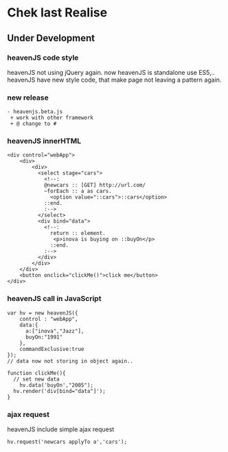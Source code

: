 # Chek last Realise

## Under Development

### heavenJS code style
heavenJS not using jQuery again. now heavenJS is standalone use ES5,.. heavenJS have new style code, that make page not leaving a pattern again.
### new release
    - heavenjs.beta.js
     + work with other framework
     + @ change to # 
### heavenJS innerHTML

    <div control="webApp">
        <div>
            <div>
              <select stage="cars">
                <!--:
                @newcars :: [GET] http://url.com/
                ~forEach :: a as cars.
                  <option value="::cars">::cars</option>
                ::end.
                :-->
              </select>
              <div bind="data">
                <!--:
                  return :: element.
                   <p>inova is buying on ::buyOn</p>
                  ::end.
                :-->
              </div>
            </div>
        </div>
        <button onclick="clickMe()">click me</button>
    </div>

### heavenJS call in JavaScript

    var hv = new heavenJS({
        control : "webApp",
        data:{
          a:["inova","Jazz"],
          buyOn:"1991"
        },
        commandExclusive:true
    });
    // data now not storing in object again..

    function clickMe(){
      // set new data
        hv.data('buyOn',"2005");
      hv.render('div[bind="data"]');
    }

### ajax request
heavenJS include simple ajax request

    hv.request('newcars applyTo a','cars');
